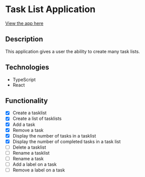 # Task List Application

[View the app here](https://patrickiyog.github.io/todo-list-app/)

## Description

This application gives a user the ability to create many task lists. 

## Technologies
- TypeScript
- React

## Functionality
- [x] Create a tasklist
- [x] Create a list of tasklists
- [x] Add a task
- [x] Remove a task
- [x] Display the number of tasks in a tasklist
- [x] Display the number of completed tasks in a task list
- [ ] Delete a tasklist
- [ ] Rename a tasklist
- [ ] Rename a task
- [ ] Add a label on a task
- [ ] Remove a label on a task
